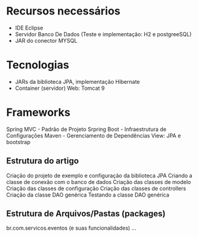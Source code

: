 # Recursos necessários
- IDE Eclipse
- Servidor Banco De Dados (Teste e implementação: H2 e postgreeSQL)
- JAR do conector MYSQL

# Tecnologias
- JARs da biblioteca JPA, implementação Hibernate
- Container (servidor) Web: Tomcat 9


# Frameworks
Spring MVC - Padrão de  Projeto
Srpring Boot - Infraestrutura de Configurações
Maven - Gerenciamento de Dependências
View: JPA e bootstrap

## Estrutura do artigo
Criação do projeto de exemplo e configuração da biblioteca JPA
Criando a classe de conexão com o banco de dados
Criação das classes de modelo
Criação das classes de configuração
Criação das classes de controllers
Criação da classe DAO genérica
Testando a classe DAO genérica

## Estrutura de Arquivos/Pastas (packages)
br.com.servicos.eventos (e suas funcionalidades)
...
  
